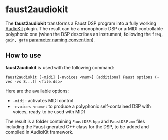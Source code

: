 # faust2audiokit

The **faust2audiokit** transforms a Faust DSP program into a fully working [AudioKit](https://audiokit.io) plugin. The result can be a monophonic DSP or a MIDI controllable polyphonic one (when the DSP describes an instrument, following the `freq, gain, gate` [parameter naming convention](https://faust.grame.fr/doc/manual/index.html#midi-polyphony-support)). 

## How to use

**faust2audiokit** is used with the following command:

`faust2audiokit [-midi] [-nvoices <num>] [additional Faust options (-vec -vs 8...)] <file.dsp>` 

Here are the available options:

- `-midi` : activates MIDI control
- `-nvoices <num>` : to produce a polyphonic self-contained DSP with <num> voices, ready to be used with MIDI

The result is a folder containing `FaustDSP.hpp` and `FaustDSP.mm` files including the Faust gnerated C++ class for the DSP, to be added and compiled in AudioKit framework. 